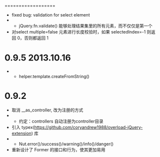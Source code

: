 
==================

* fixed bug: validation for select element
* + jQuery.fn.validate() 能够处理结果集里的所有元素，而不仅仅是第一个
* 对select multiple=false 元素进行长度校验时，如果 selectedIndex=-1 则返回 0，否则都返回 1


0.9.5 2013.10.16
==================
* + helper.template.createFromString()

0.9.2
==================

* 取消 __as_controller, 改为注册的方式
* + 约定：controllers 自动注册为controller目录
* 引入 typex(https://github.com/coryandrew1988/overload-jQuery-extension) 库
* + Nut.error()/success()/warning()/info()/danger()
* 重新设计了 Former 的接口和行为，使其更加易用
